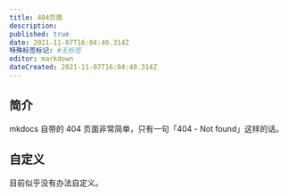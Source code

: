 ```yaml
---
title: 404页面
description:
published: true
date: 2021-11-07T16:04:40.314Z
特殊标签标记: #无标签
editor: markdown
dateCreated: 2021-11-07T16:04:40.314Z
---
```


## 简介

mkdocs 自带的 404 页面非常简单，只有一句「404 - Not found」这样的话。

## 自定义

目前似乎没有办法自定义。

